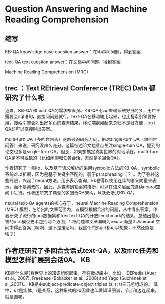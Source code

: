 Question Answering and Machine Reading Comprehension
===
缩写
---

KB-QA knowledge base question answer：在kb中问问题，得到答案

text-QA text question answer：在文档中问问题，得到答案

Machine Reading Comprehension (MRC)

trec ：Text REtrieval Conference (TREC) Data
都研究了什么呢
---

近来，KB-QA 和 text-QA的需求都很强。KB-QA比sql查询系统好用的多，用户不需要会sql语句，直接问问题就行。text-QA在移动端用起来，也比搜索引擎要好用，搜索引擎会列出好多页的查询结果，移动端翻阅起来总归不是很方便，text-QA却可以直接得出答案。

multi-turn QA（多回合问答）是新兴的研究方向，相对single-turn QA（单回合问答）来说，研究没辣么充分。这篇综述论文也重点关注single-turn QA，提到的论文也多是single-turn QA。但是，如果想搞定真实世界的对话系统，multi-turn QA是不可或缺的（比如闲聊和任务会话，天然是多回合QA）。

作者研究了一些kb，以及基于语义解析的采用symbolic方法的KB-QA。symbolic系统难以扩展，因为是基于关键字匹配的，弱于paraphrasing（？）。为了弥补这些局限，兴起了neural方法，用于表示查询，kb也得以使用连续的语义向量来表示，而不是离散的。因此，从查询到答案的推断，可以在语义层面的连续neural空间中进行。作者还研究了典型的多回合QA架构，以及会话式KB-QA。

neural text-QA agents的核心在于，neural Machine Reading
Comprehension (MRC) 模型，在给出的文章范围内，该模型根据给出的问题，从中得出答案。作者研究了流行的mrc数据集和trec text-QA的开放benchmark的结果，总结出最厉害的mrc模型技术包括两个方面，1.将问题和文章编码为neural向量 2.从neural 空间中得到答案（啊咧，这不是废话吗，我这个门外girl都可以想象，不然还能是啥？）

作者还研究了多回合会话式text-QA，以及mrc任务和模型怎样扩展到会话QA。
 KB
 ---
KB是什么呢?将世界上的知识组织起来，存在数据库中，比如， DBPedia (Auer et al., 2007), Freebase (Bollacker et al., 2008) and Yago (Suchanek et al.,2007)。
KB是由subject-predicate-object triples (s; r; t)三元组组成的。
其中，s t是实体，r是关系，这种形式的kb因此也叫做知识图谱，节点和边连起来，就是图嘛。

